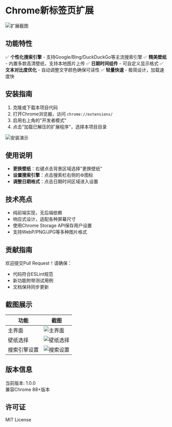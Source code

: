 # Chrome新标签页扩展

![扩展截图](https://via.placeholder.com/800x500?text=Chrome+新标签页+截图)

## 功能特性

✅ **个性化搜索引擎** - 支持Google/Bing/DuckDuckGo等主流搜索引擎
✅ **精美壁纸** - 内置多款高清壁纸，支持本地图片上传
✅ **日期时间组件** - 可自定义显示格式
✅ **文本对比度优化** - 自动调整文字颜色确保可读性
✅ **轻量快速** - 极简设计，加载速度快

## 安装指南

1. 克隆或下载本项目代码
2. 打开Chrome浏览器，访问 `chrome://extensions/`
3. 启用右上角的"开发者模式"
4. 点击"加载已解压的扩展程序"，选择本项目目录

![安装演示](https://via.placeholder.com/600x400?text=安装步骤演示图)

## 使用说明

- **更换壁纸**：右键点击背景区域选择"更换壁纸"
- **设置搜索引擎**：点击搜索栏右侧的⚙️图标
- **调整日期格式**：点击日期时间区域进入设置

## 技术亮点

- 纯前端实现，无后端依赖
- 响应式设计，适配各种屏幕尺寸
- 使用Chrome Storage API保存用户设置
- 支持WebP/PNG/JPG等多种图片格式

## 贡献指南

欢迎提交Pull Request！请确保：
- 代码符合ESLint规范
- 新功能附带测试用例
- 文档保持同步更新

## 截图展示

| 功能 | 截图 |
|------|------|
| 主界面 | ![主界面](https://via.placeholder.com/300x200?text=主界面) |
| 壁纸选择 | ![壁纸选择](https://via.placeholder.com/300x200?text=壁纸选择) |
| 搜索引擎设置 | ![搜索设置](https://via.placeholder.com/300x200?text=搜索设置) |

## 版本信息
当前版本: 1.0.0  
兼容Chrome 88+版本

## 许可证
MIT License